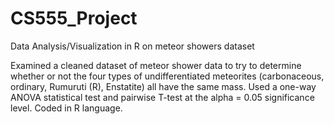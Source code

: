 # CS555_Project
Data Analysis/Visualization in R on meteor showers dataset


Examined a cleaned dataset of meteor shower data to try to determine whether or not the four types of undifferentiated meteorites (carbonaceous, ordinary, Rumuruti (R), Enstatite) all have the same mass. Used a one-way ANOVA statistical test and pairwise T-test at the alpha = 0.05 significance level. Coded in R language.
